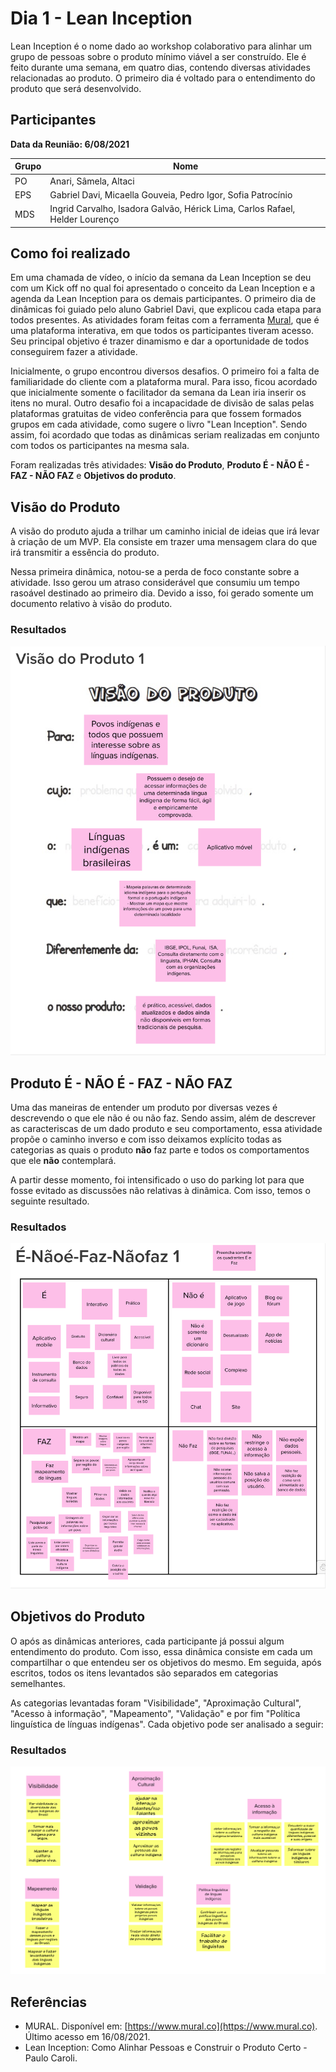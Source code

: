 # Dia 1 - Lean Inception 

Lean Inception é o nome dado ao workshop colaborativo para alinhar um grupo de pessoas sobre o produto mínimo viável a ser construído. Ele é feito durante uma semana, em quatro dias, contendo diversas atividades relacionadas ao produto. O primeiro dia é voltado para o entendimento do produto que será desenvolvido.

## Participantes
**Data da Reunião: 6/08/2021**

| Grupo | Nome |
|-------|------|
| PO | Anari, Sâmela, Altaci |
| EPS | Gabriel Davi, Micaella Gouveia, Pedro Igor, Sofia Patrocínio |
| MDS | Ingrid Carvalho, Isadora Galvão, Hérick Lima, Carlos Rafael, Helder Lourenço|


## Como foi realizado
Em uma chamada de vídeo, o início da semana da Lean Inception se deu com um Kick off no qual foi apresentado o conceito da Lean Inception e a agenda da Lean Inception para os demais participantes. O primeiro dia de dinâmicas foi guiado pelo aluno Gabriel Davi, que explicou cada etapa para todos presentes. As atividades foram feitas com a ferramenta [Mural](https://www.mural.co), que é uma plataforma interativa, em que todos os participantes tiveram acesso. Seu principal objetivo é trazer dinamismo e dar a oportunidade de todos conseguirem fazer a atividade.

Inicialmente, o grupo encontrou diversos desafios. O primeiro foi a falta de familiaridade do cliente com a plataforma mural. Para isso, ficou acordado que inicialmente somente o facilitador da semana da Lean iria inserir os itens no mural. Outro desafio foi a incapacidade de divisão de salas pelas plataformas gratuitas de video conferência para que fossem formados grupos em cada atividade, como sugere o livro "Lean Inception". Sendo assim, foi acordado que todas as dinâmicas seriam realizadas em conjunto com todos os participantes na mesma sala. 

Foram realizadas três atividades: **Visão do Produto**, **Produto É - NÃO É - FAZ - NÃO FAZ** e **Objetivos do produto**.

## Visão do Produto
A visão do produto ajuda a trilhar um caminho inicial de ideias que irá levar à criação de um MVP. Ela consiste em trazer uma mensagem clara do que irá transmitir a essência do produto. 

Nessa primeira dinâmica, notou-se a perda de foco constante sobre a atividade. Isso gerou um atraso considerável que consumiu um tempo rasoável destinado ao primeiro dia. Devido a isso, foi gerado somente um documento relativo à visão do produto. 

### **Resultados**
![Visão do produto](../img/lean/dia1/visao_produto.png)


## Produto É - NÃO É - FAZ - NÃO FAZ 
Uma das maneiras de entender um produto por diversas vezes é descrevendo o que ele não é ou não faz. Sendo assim, além de descrever as caracteriscas de um dado produto e seu comportamento, essa atividade propõe o caminho inverso e com isso deixamos explícito todas as categorias as quais o produto **não** faz parte e todos os comportamentos que ele **não** contemplará. 

A partir desse momento, foi intensificado o uso do parking lot para que fosse evitado as discussões não relativas à dinâmica. Com isso, temos o seguinte resultado. 

### **Resultados**
![Produto é não é](../img/lean/dia1/produto_e_nao_e.png)

## Objetivos do Produto
O após as dinâmicas anteriores, cada participante já possui algum entendimento do produto. Com isso, essa dinâmica consiste em cada um compartilhar o que entendeu ser os objetivos do mesmo. Em seguida, após escritos, todos os itens levantados são separados em categorias semelhantes. 

As categorias levantadas foram "Visibilidade", "Aproximação Cultural", "Acesso à informação", "Mapeamento", "Validação" e por fim "Política linguística de línguas indígenas". Cada objetivo pode ser analisado a seguir: 

### **Resultados**

![Objetivo do produto](../img/lean/dia1/objetivo_produto.png)


## Referências
* MURAL. Disponível em: [https://www.mural.co](https://www.mural.co). Último acesso em 16/08/2021.
* Lean Inception: Como Alinhar Pessoas e Construir o Produto Certo - Paulo Caroli.